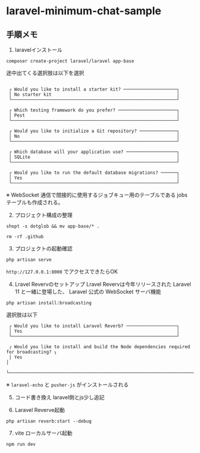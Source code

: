 # laravel-minimum-chat-sample

## 手順メモ
1. laravelインストール
```
composer create-project laravel/laravel app-base
```

途中出てくる選択肢は以下を選択
```

 ┌ Would you like to install a starter kit? ────────────────────┐
 │ No starter kit                                               │
 └──────────────────────────────────────────────────────────────┘

 ┌ Which testing framework do you prefer? ──────────────────────┐
 │ Pest                                                         │
 └──────────────────────────────────────────────────────────────┘

 ┌ Would you like to initialize a Git repository? ──────────────┐
 │ No                                                           │
 └──────────────────────────────────────────────────────────────┘
```
```
 ┌ Which database will your application use? ───────────────────┐
 │ SQLite                                                       │
 └──────────────────────────────────────────────────────────────┘

 ┌ Would you like to run the default database migrations? ──────┐
 │ Yes                                                          │
 └──────────────────────────────────────────────────────────────┘
```
※ WebSocket 通信で間接的に使用するジョブキュー用のテーブルである jobs テーブルも作成される。

2. プロジェクト構成の整理
```
shopt -s dotglob && mv app-base/* .
```
```
rm -rf .github
```

3. プロジェクトの起動確認
```
php artisan serve
```
`http://127.0.0.1:8000` でアクセスできたらOK

4. Lravel Revervのセットアップ
Lravel Revervは今年リリースされた Laravel 11 と一緒に登場した、 Laravel 公式の WebSocket サーバ機能

```
php artisan install:broadcasting
```

選択肢は以下
```
 ┌ Would you like to install Laravel Reverb? ───────────────────┐
 │ Yes                                                          │
 └──────────────────────────────────────────────────────────────┘
```
```
 ┌ Would you like to install and build the Node dependencies required for broadcasting? ┐
 │ Yes                                                                                  │
 └──────────────────────────────────────────────────────────────────────────────────────┘
```
※ `laravel-echo` と `pusher-js` がインストールされる

5. コード書き換え
laravel側とjs少し追記

6. Laravel Reverve起動
```
php artisan reverb:start --debug
```

7. vite ローカルサーバ起動
```
npm run dev
```